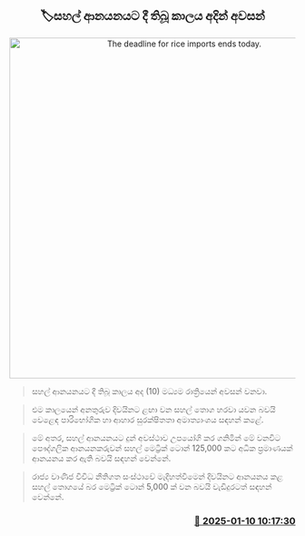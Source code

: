 <p align='center'><b><h2 align='center' title='The deadline for rice imports ends today.'>🏷සහල් ආනයනයට දී තිබූ කාලය අදින් අවසන්</h2></b></p>
<p align='center'><img src='https://helakuru.sgp1.cdn.digitaloceanspaces.com/esana/images/lib/ricenew[1].jpg' width='600' alt='The deadline for rice imports ends today.'></p>

> සහල් ආනයනයට දී තිබූ කාලය අද (10) මධ්‍යම රාත්‍රියෙන් අවසන් වනවා.

> එම කාලයෙන් අනතුරුව දිවයිනට ළඟා වන සහල් තොග හරවා යවන බවයි වෙළෙඳ පාරිභෝගික හා ආහාර සුරක්ෂිතතා අමාත්‍යාංශය සඳහන් කළේ.

> මේ අතර, සහල් ආනයන​යට දුන් අවස්ථාව උපයෝගි කර ගනිමින් මේ වනවිට පෞද්ගලික ආනයනකරුවන් සහල් මෙට්‍රික් ටොන් 125,000 කට අධික ප්‍රමාණයක් ආනයනය කර ඇති බවයි සඳහන් වෙන්නේ.

> රාජ්‍ය වාණිජ විවිධ නීතිගත සංස්ථාවේ මැදිහත්වීමෙන් දිවයිනට ආනයනය කළ සහල් තොගයේ බර මෙට්‍රික් ටොන් 5,000 ක් වන බවයි වැඩිදුරටත් සඳහන් වෙන්නේ.



<h3 align='right'><a href='https://www.helakuru.lk/esana/p/106487/'>📅 2025-01-10 10:17:30</a></h3>
